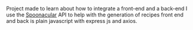 Project made to learn about how to integrate a front-end and a back-end
I use the [Spoonacular](https://spoonacular.com/food-api) API to help with the generation of recipes
front end and back is plain javascript with express js and axios.

